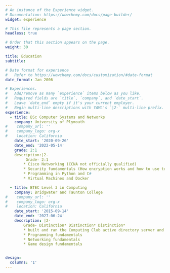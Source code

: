 ```yaml
---
# An instance of the Experience widget.
# Documentation: https://wowchemy.com/docs/page-builder/
widget: experience

# This file represents a page section.
headless: true

# Order that this section appears on the page.
weight: 30

title: Education
subtitle:

# Date format for experience
#   Refer to https://wowchemy.com/docs/customization/#date-format
date_format: Jan 2006

# Experiences.
#   Add/remove as many `experience` items below as you like.
#   Required fields are `title`, `company`, and `date_start`.
#   Leave `date_end` empty if it's your current employer.
#   Begin multi-line descriptions with YAML's `|2-` multi-line prefix.
experience:
  - title: BSc Computer Systems and Networks
    company: University of Plymouth
#    company_url: ''
#    company_logo: org-x
#    location: California
    date_start: '2020-09-26'
    date_end: '2022-05-14'
    grade: 2:1
    description:|2-
         Grade- 2:1
        * Cisco Networking (CCNA not officially qualified)
        * Security fundamentals (How encryption works and how to use tools in Kali Linux)
        * Programming in Python and C#
        * Virtual Machines and Docker

  - title: BTEC Level 3 in Computing
    company: Bridgwater and Taunton College
#    company_url: ''
#    company_logo: org-x
#    location: California
    date_start: '2015-09-14'
    date_end: '2027-06-24'
    description: |2-
        Grade- Distinction* Distinction* Distinction*
        * built and ran the Computing Club active directory server and NAS
        * Programming fundamentals
        * Networking fundamentals
        * Game design fundamentals


design:
  columns: '1'
---
```

